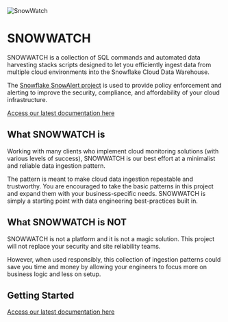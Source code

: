 <img src="https://raw.githubusercontent.com/hashmapinc/SnowWatch/master/docs/source/sw-logo-large.png" alt="SnowWatch"/>

# SNOWWATCH
SNOWWATCH is a collection of SQL commands and automated data harvesting stacks scripts designed to let you efficiently ingest data from multiple cloud environments into the Snowflake Cloud Data Warehouse.

The [Snowflake SnowAlert project](https://github.com/snowflakedb/SnowAlert) is used to provide policy enforcement and alerting to improve the security, compliance, and affordability of your cloud infrastructure.

[Access our latest documentation here](https://snowwatch.readthedocs.io/en/latest/)

## What SNOWWATCH is
Working with many clients who implement cloud monitoring solutions (with various levels of success), SNOWWATCH is our best effort at a minimalist and reliable data ingestion pattern. 

The pattern is meant to make cloud data ingestion repeatable and trustworthy. You are encouraged to take the basic patterns in this project and expand them with your business-specific needs. SNOWWATCH is simply a starting point with data engineering best-practices built in.

## What SNOWWATCH is NOT
SNOWWATCH is not a platform and it is not a magic solution. This project will not replace your security and site reliability teams. 

However, when used responsibly, this collection of ingestion patterns could save you time and money by allowing your engineers to focus more on business logic and less on setup.

## Getting Started
[Access our latest documentation here](https://snowwatch.readthedocs.io/en/latest/)
